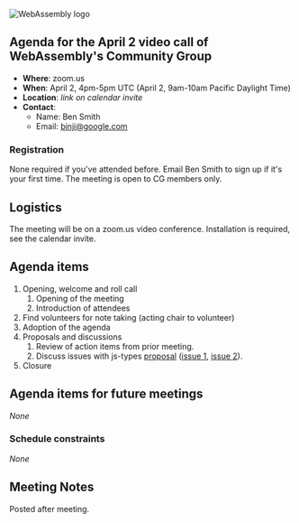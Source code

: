 ![WebAssembly logo](/images/WebAssembly.png)

## Agenda for the April 2 video call of WebAssembly's Community Group

- **Where**: zoom.us
- **When**: April 2, 4pm-5pm UTC (April 2, 9am-10am Pacific Daylight Time)
- **Location**: *link on calendar invite*
- **Contact**:
    - Name: Ben Smith
    - Email: binji@google.com

### Registration

None required if you've attended before. Email Ben Smith to sign up if it's
your first time. The meeting is open to CG members only.

## Logistics

The meeting will be on a zoom.us video conference.
Installation is required, see the calendar invite.

## Agenda items

1. Opening, welcome and roll call
    1. Opening of the meeting
    1. Introduction of attendees
1. Find volunteers for note taking (acting chair to volunteer)
1. Adoption of the agenda
1. Proposals and discussions
    1. Review of action items from prior meeting.
    2. Discuss issues with js-types [proposal](https://github.com/WebAssembly/js-types/blob/master/proposals/js-types/Overview.md) ([issue 1](https://github.com/WebAssembly/js-types/issues/6), [issue 2](https://github.com/WebAssembly/js-types/issues/5)).
1. Closure

## Agenda items for future meetings

*None*

### Schedule constraints

*None*

## Meeting Notes

Posted after meeting.
